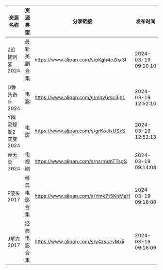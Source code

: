 | 资源名称         | 资源类型   | 分享链接                                 | 发布时间                |
| ------------ | ------ | ------------------------------------ | ------------------- |
| Z追捕刺客2024    | 最新美剧合集 | https://www.alipan.com/s/pKgh4oZhx3t | 2024-03-19 09:10:10 |
| D弹头奇兵2024    | 电影     | https://www.alipan.com/s/mnv6rsc3jhL | 2024-03-19 12:52:10 |
| Y幽灵螳螂2突变2024 | 电影     | https://www.alipan.com/s/grKoJixUSxS | 2024-03-19 12:52:13 |
| W无染2024      | 电视剧    | https://www.alipan.com/s/nsrmdnTTsgS | 2024-03-19 09:14:08 |
| F废头2017      | 经典电影合集 | https://www.alipan.com/s/Ymk7t5KnMaH | 2024-03-19 09:18:08 |
| J解冻2017      | 经典电影合集 | https://www.alipan.com/s/y4zsbevMxii | 2024-03-19 09:16:09 |
